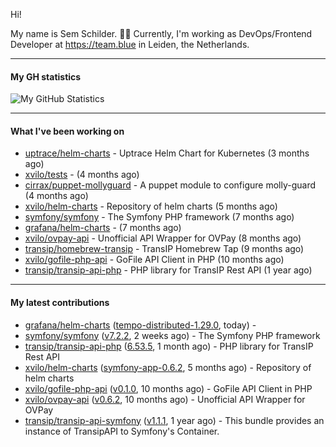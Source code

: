 Hi!

My name is Sem Schilder. 👋🏻 Currently, I'm working as DevOps/Frontend Developer at https://team.blue in Leiden, the Netherlands.

---

#### My GH statistics

![My GitHub Statistics](https://github-readme-stats.vercel.app/api?username=xvilo&show_icons=true&count_private=true&hide_title=true)

---

#### What I've been working on

- [uptrace/helm-charts](https://github.com/uptrace/helm-charts) - Uptrace Helm Chart for Kubernetes (3 months ago)
- [xvilo/tests](https://github.com/xvilo/tests) -  (4 months ago)
- [cirrax/puppet-mollyguard](https://github.com/cirrax/puppet-mollyguard) - A puppet module to configure molly-guard (4 months ago)
- [xvilo/helm-charts](https://github.com/xvilo/helm-charts) - Repository of helm charts (5 months ago)
- [symfony/symfony](https://github.com/symfony/symfony) - The Symfony PHP framework (7 months ago)
- [grafana/helm-charts](https://github.com/grafana/helm-charts) -  (7 months ago)
- [xvilo/ovpay-api](https://github.com/xvilo/ovpay-api) - Unofficial API Wrapper for OVPay (8 months ago)
- [transip/homebrew-transip](https://github.com/transip/homebrew-transip) - TransIP Homebrew Tap (9 months ago)
- [xvilo/gofile-php-api](https://github.com/xvilo/gofile-php-api) - GoFile API Client in PHP (10 months ago)
- [transip/transip-api-php](https://github.com/transip/transip-api-php) - PHP library for TransIP Rest API (1 year ago)

---

#### My latest contributions

- [grafana/helm-charts](https://github.com/grafana/helm-charts) ([tempo-distributed-1.29.0](https://github.com/grafana/helm-charts/releases/tag/tempo-distributed-1.29.0), today) - 
- [symfony/symfony](https://github.com/symfony/symfony) ([v7.2.2](https://github.com/symfony/symfony/releases/tag/v7.2.2), 2 weeks ago) - The Symfony PHP framework
- [transip/transip-api-php](https://github.com/transip/transip-api-php) ([6.53.5](https://github.com/transip/transip-api-php/releases/tag/6.53.5), 1 month ago) - PHP library for TransIP Rest API
- [xvilo/helm-charts](https://github.com/xvilo/helm-charts) ([symfony-app-0.6.2](https://github.com/xvilo/helm-charts/releases/tag/symfony-app-0.6.2), 5 months ago) - Repository of helm charts
- [xvilo/gofile-php-api](https://github.com/xvilo/gofile-php-api) ([v0.1.0](https://github.com/xvilo/gofile-php-api/releases/tag/v0.1.0), 10 months ago) - GoFile API Client in PHP
- [xvilo/ovpay-api](https://github.com/xvilo/ovpay-api) ([v0.6.2](https://github.com/xvilo/ovpay-api/releases/tag/v0.6.2), 10 months ago) - Unofficial API Wrapper for OVPay
- [transip/transip-api-symfony](https://github.com/transip/transip-api-symfony) ([v1.1.1](https://github.com/transip/transip-api-symfony/releases/tag/v1.1.1), 1 year ago) - This bundle provides an instance of TransipAPI to Symfony&#39;s Container.
